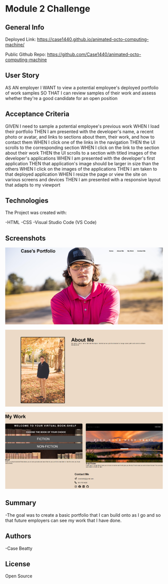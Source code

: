 # Module 2 Challenge

## General Info

Deployed Link: https://case1440.github.io/animated-octo-computing-machine/

Public Github Repo: https://github.com/Case1440/animated-octo-computing-machine

## User Story

AS AN employer
I WANT to view a potential employee's deployed portfolio of work samples
SO THAT I can review samples of their work and assess whether they're a good candidate for an open position

## Acceptance Criteria

GIVEN I need to sample a potential employee's previous work
WHEN I load their portfolio
THEN I am presented with the developer's name, a recent photo or avatar, and links to sections about them, their work, and how to contact them
WHEN I click one of the links in the navigation
THEN the UI scrolls to the corresponding section
WHEN I click on the link to the section about their work
THEN the UI scrolls to a section with titled images of the developer's applications
WHEN I am presented with the developer's first application
THEN that application's image should be larger in size than the others
WHEN I click on the images of the applications
THEN I am taken to that deployed application
WHEN I resize the page or view the site on various screens and devices
THEN I am presented with a responsive layout that adapts to my viewport

## Technologies

The Project was created with:

-HTML
-CSS
-Visual Studio Code (VS Code)

## Screenshots

![Alt text](https://github.com/Case1440/animated-octo-computing-machine/blob/main/assets/images/screenshots/Screenshot%20(2).png)

![Alt text](https://github.com/Case1440/animated-octo-computing-machine/blob/main/assets/images/screenshots/Screenshot%20(3).png)

![Alt text](https://github.com/Case1440/animated-octo-computing-machine/blob/main/assets/images/screenshots/Screenshot%20(4).png)

## Summary

-The goal was to create a basic portfolio that I can build onto as I go and so that future employers can see my work that I have done.

## Authors

-Case Beatty

## License

Open Source

